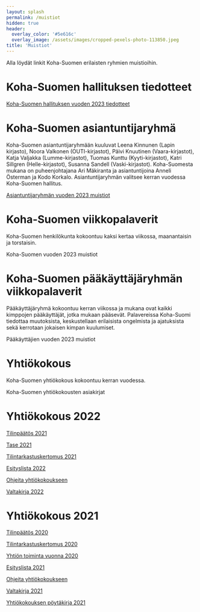 ```yaml
---
layout: splash
permalink: /muistiot
hidden: true
header:
  overlay_color: '#5e616c'
  overlay_image: /assets/images/cropped-pexels-photo-113850.jpeg
title: 'Muistiot'
---
```


Alla löydät linkit Koha-Suomen erilaisten ryhmien muistioihin.

# Koha-Suomen hallituksen tiedotteet

[Koha-Suomen hallituksen vuoden 2023 tiedotteet](/hallituksentiedotteet2023)

# Koha-Suomen asiantuntijaryhmä

Koha-Suomen asiantuntijaryhmään kuuluvat Leena Kinnunen (Lapin kirjasto), Noora Valkonen (OUTI-kirjastot), Päivi Knuutinen (Vaara-kirjastot), Katja Valjakka (Lumme-kirjastot), Tuomas Kunttu (Kyyti-kirjastot), Katri Sillgren (Helle-kirjastot), Susanna Sandell (Vaski-kirjastot). Koha-Suomesta mukana on puheenjohtajana Ari Mäkiranta ja asiantuntijoina Anneli Österman ja Kodo Korkalo. Asiantuntijaryhmän valitsee kerran vuodessa Koha-Suomen hallitus.

[Asiantuntijaryhmän vuoden 2023 muistiot](/asiantuntijaryhma23)

# Koha-Suomen viikkopalaverit

Koha-Suomen henkilökunta kokoontuu kaksi kertaa viikossa, maanantaisin ja torstaisin.

Koha-Suomen vuoden 2023 muistiot

# Koha-Suomen pääkäyttäjäryhmän viikkopalaverit

Pääkäyttäjäryhmä kokoontuu kerran viikossa ja mukana ovat kaikki kimppojen pääkäyttäjät, jotka mukaan pääsevät. Palavereissa Koha-Suomi tiedottaa muutoksista, keskustellaan erilaisista ongelmista ja ajatuksista sekä kerrotaan jokaisen kimpan kuulumiset.

Pääkäyttäjien vuoden 2023 muistiot

# Yhtiökokous

Koha-Suomen yhtiökokous kokoontuu kerran vuodessa.

Koha-Suomen yhtiökokousten asiakirjat

# Yhtiökokous 2022

[Tilinpäätös 2021](/assets/files/Tilinp%C3%A4%C3%A4t%C3%B6s%2031.12.221.pdf)

[Tase 2021](/assets/files/Tase-erittelyt%2031.12.2021%20-signed.pdf)

[Tilintarkastuskertomus 2021](/assets/files/Tilintarkastuskertomus%20Koha-Suomi%20Oy%2031.12.2021.pdf)

[Esityslista 2022](/assets/files/Yhti%C3%B6kokousesityslista2022.pdf)

[Ohjeita yhtiökokoukseen](/assets/files/ohjeita%20yhtiokokoukseen2022.pdf)

[Valtakirja 2022](/assets/files/VALTAKIRJA%20YHTI%C3%96KOKOUSTA%20VARTEN%202022.pdf)

# Yhtiökokous 2021

[Tilinpäätös 2020](/assets/files/Koha-Suomi-tilinpäätös-31.12.2020.pdf)

[Tilintarkastuskertomus 2020](/assets/files/Tilintarkastuskertomus-31.12.2020.pdf)

[Yhtiön toiminta vuonna 2020](/assets/files/Yhtiön-toimita-vuonna-2020.pdf)

[Esityslista 2021](/assets/files/Yhtiökokousesityslista2021.pdf)

[Ohjeita yhtiökokoukseen](/assets/files/ohjeita-yhtiokokoukseen2021.pdf)

[Valtakirja 2021](/assets/files/VALTAKIRJA-YHTIÖKOKOUSTA-VARTEN-2021.pdf)

[Yhtiökokouksen pöytäkirja 2021](/assets/files/Yhtiökokouspöytäkirja2021.pdf)

